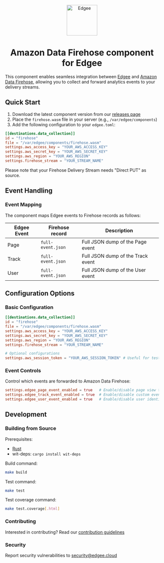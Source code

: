<div align="center">
<p align="center">
  <a href="https://www.edgee.cloud">
    <picture>
      <source media="(prefers-color-scheme: dark)" srcset="https://cdn.edgee.cloud/img/component-dark.svg">
      <img src="https://cdn.edgee.cloud/img/component.svg" height="100" alt="Edgee">
    </picture>
  </a>
</p>
</div>

<h1 align="center">Amazon Data Firehose component for Edgee</h1>

This component enables seamless integration between [Edgee](https://www.edgee.cloud) and [Amazon Data Firehose](https://aws.amazon.com/firehose/), allowing you to collect and forward analytics events to your delivery streams.


## Quick Start

1. Download the latest component version from our [releases page](../../releases)
2. Place the `firehose.wasm` file in your server (e.g., `/var/edgee/components`)
3. Add the following configuration to your `edgee.toml`:

```toml
[[destinations.data_collection]]
id = "firehose"
file = "/var/edgee/components/firehose.wasm"
settings.aws_access_key = "YOUR_AWS_ACCESS_KEY"
settings.aws_secret_key = "YOUR_AWS_SECRET_KEY"
settings.aws_region = "YOUR_AWS_REGION"
settings.firehose_stream = "YOUR_STREAM_NAME"
```

Please note that your Firehose Delivery Stream needs "Direct PUT" as source.

## Event Handling

### Event Mapping
The component maps Edgee events to Firehose records as follows:

| Edgee Event | Firehose record | Description |
|-------------|----------------|-------------|
| Page        | `full-event.json` | Full JSON dump of the Page event |
| Track       | `full-event.json` | Full JSON dump of the Track event |
| User        | `full-event.json` | Full JSON dump of the User event |


## Configuration Options

### Basic Configuration
```toml
[[destinations.data_collection]]
id = "firehose"
file = "/var/edgee/components/firehose.wasm"
settings.aws_access_key = "YOUR_AWS_ACCESS_KEY"
settings.aws_secret_key = "YOUR_AWS_SECRET_KEY"
settings.aws_region = "YOUR_AWS_REGION"
settings.firehose_stream = "YOUR_STREAM_NAME"

# Optional configurations
settings.aws_session_token = "YOUR_AWS_SESSION_TOKEN" # Useful for tests, not recommended in prod since it's short-lived
```


### Event Controls
Control which events are forwarded to Amazon Data Firehose:
```toml
settings.edgee_page_event_enabled = true   # Enable/disable page view tracking
settings.edgee_track_event_enabled = true  # Enable/disable custom event tracking
settings.edgee_user_event_enabled = true   # Enable/disable user identification
```


## Development

### Building from Source
Prerequisites:
- [Rust](https://www.rust-lang.org/tools/install)
- wit-deps: `cargo install wit-deps`

Build command:
```bash
make build
```

Test command:
```bash
make test
```

Test coverage command:
```bash
make test.coverage[.html]
```

### Contributing
Interested in contributing? Read our [contribution guidelines](./CONTRIBUTING.md)

### Security
Report security vulnerabilities to [security@edgee.cloud](mailto:security@edgee.cloud)
